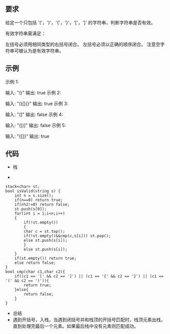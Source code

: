 ## 要求
给定一个只包括 '('，')'，'{'，'}'，'['，']' 的字符串，判断字符串是否有效。

有效字符串需满足：

左括号必须用相同类型的右括号闭合。
左括号必须以正确的顺序闭合。
注意空字符串可被认为是有效字符串。
## 示例
示例 1:

输入: "()"
输出: true
示例 2:

输入: "()[]{}"
输出: true
示例 3:

输入: "(]"
输出: false
示例 4:

输入: "([)]"
输出: false
示例 5:

输入: "{[]}"
输出: true

## 代码
- 栈

-

	stack<char> st;
    bool isValid(string s) {
        int n = s.size();
        if(n==0) return true;
        if(n%2!=0) return false;
        st.push(s[0]);
        for(int i = 1;i<n;i++)
        {
            if(!st.empty())
            {
            char c = st.top();
            if(!st.empty()&&cmp(c,s[i])) st.pop();
            else st.push(s[i]);
            }
            else st.push(s[i]);
        }
        if(st.empty()) return true;
        else return false;
    }
    bool cmp(char c1,char c2){
        if((c1 == '[' && c2 == ']') || (c1 == '{' && c2 == '}') || (c1 == '(' && c2 == ')')){
            return true;
        }else{
            return false;
        } 
    }
- 总结
- 遇到开括号，入栈，当遇到闭括号并和栈顶的开括号匹配时，栈顶元素出栈，直到处理完最后一个元素。如果最后栈中没有元素则匹配成功。